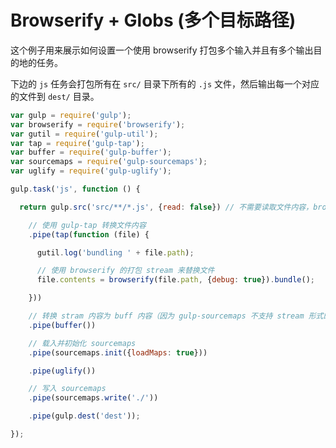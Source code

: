 # Browserify + Globs (多个目标路径)

这个例子用来展示如何设置一个使用 browserify 打包多个输入并且有多个输出目的地的任务。

下边的 `js` 任务会打包所有在 `src/` 目录下所有的 `.js` 文件，然后输出每一个对应的文件到 `dest/` 目录。


```js
var gulp = require('gulp');
var browserify = require('browserify');
var gutil = require('gulp-util');
var tap = require('gulp-tap');
var buffer = require('gulp-buffer');
var sourcemaps = require('gulp-sourcemaps');
var uglify = require('gulp-uglify');

gulp.task('js', function () {

  return gulp.src('src/**/*.js', {read: false}) // 不需要读取文件内容，browserify 会处理这个问题

    // 使用 gulp-tap 转换文件内容
    .pipe(tap(function (file) {

      gutil.log('bundling ' + file.path);

      // 使用 browserify 的打包 stream 来替换文件
      file.contents = browserify(file.path, {debug: true}).bundle();

    }))

    // 转换 stram 内容为 buff 内容（因为 gulp-sourcemaps 不支持 stream 形式的内容）
    .pipe(buffer())

    // 载入并初始化 sourcemaps
    .pipe(sourcemaps.init({loadMaps: true}))

    .pipe(uglify())

    // 写入 sourcemaps
    .pipe(sourcemaps.write('./'))

    .pipe(gulp.dest('dest'));

});
```
